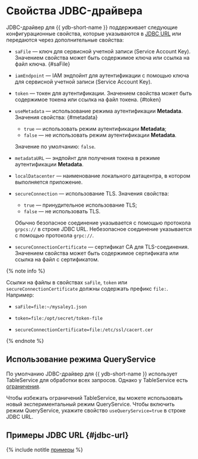 # Свойства JDBC-драйвера

JDBC-драйвер для {{ ydb-short-name }} поддерживает следующие конфигурационные свойства, которые указываются в [JDBC URL](#jdbc-url) или передаются через дополнительные свойства:

* `saFile` — ключ для сервисной учетной записи (Service Account Key). Значением свойства может быть содержимое ключа или ссылка на файл ключа. {#saFile}

* `iamEndpoint` — IAM эндпойнт для аутентификации с помощью ключа для сервисной учетной записи (Service Account Key).

* `token` — токен для аутентификации. Значением свойства может быть содержимое токена или ссылка на файл токена. {#token}

* `useMetadata` — использование режима аутентификации **Metadata**. Значения свойства: {#metadata}

    - `true` — использовать режим аутентификации **Metadata**;
    - `false` — не использовать режим аутентификации **Metadata**.

    Значение по умолчанию: `false`.

* `metadataURL` — эндпойнт для получения токена в режиме аутентификации **Metadata**.

* `localDatacenter` — наименование локального датацентра, в котором выполняется приложение.

* `secureConnection` — использование TLS. Значения свойства:

    - `true` — принудительное использование TLS;
    - `false` — не использовать TLS.

    Обычно безопасное соединение указывается с помощью протокола `grpcs://` в строке JDBC URL. Небезопасное соединение указывается с помощью протокола `grpc://`.

* `secureConnectionCertificate` — сертификат CA для TLS-соединения. Значением свойства может быть содержимое сертификата или ссылка на файл с сертификатом.

{% note info %}

Ссылки на файлы в свойствах `saFile`, `token` или `secureConnectionCertificate` должны содержать префикс `file:`. Например:

* `saFile=file:~/mysaley1.json`

* `token=file:/opt/secret/token-file`

* `secureConnectionCertificate=file:/etc/ssl/cacert.cer`

{% endnote %}

## Использование режима QueryService

По умолчанию JDBC-драйвер для {{ ydb-short-name }} использует TableService для обработки всех запросов. Однако у TableService есть [ограничения](../../../concepts/limits-ydb.md#query).

Чтобы избежать ограничений TableService, вы можете использовать новый экспериментальный режим QueryService. Чтобы включить режим QueryService, укажите свойство `useQueryService=true` в строке JDBC URL.

## Примеры JDBC URL {#jdbc-url}

{% include notitle [примеры](_includes/jdbc-url-examples.md) %}